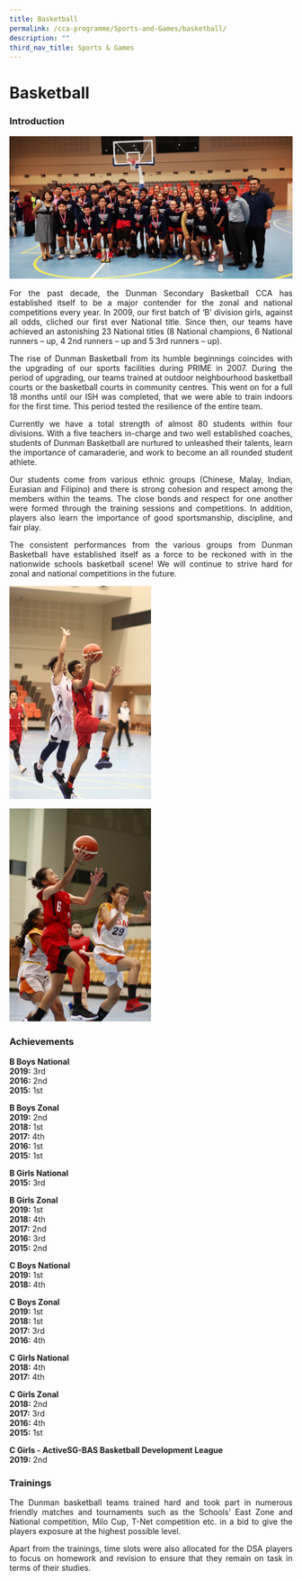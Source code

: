 ```yaml
---
title: Basketball
permalink: /cca-programme/Sports-and-Games/basketball/
description: ""
third_nav_title: Sports & Games
---
```

# Basketball

### Introduction

![](/images/Student%20Development%20Programme/CCA%20Programme/Sports%20&%20Games/basketball.jpeg)

<p style="text-align: justify;">For the past decade, the Dunman Secondary Basketball CCA has established itself to be a major contender for the zonal and national competitions every year. In 2009, our first batch of ‘B’ division girls, against all odds, cliched our first ever National title. Since then, our teams have achieved an astonishing 23 National titles (8 National champions, 6 National runners – up, 4 2nd runners – up and 5 3rd runners – up).</p>

<p style="text-align: justify;">The rise of Dunman Basketball from its humble beginnings coincides with the upgrading of our sports facilities during PRIME in 2007. During the period of upgrading, our teams trained at outdoor neighbourhood basketball courts or the basketball courts in community centres. This went on for a full 18 months until our ISH was completed, that we were able to train indoors for the first time. This period tested the resilience of the entire team.</p>

<p style="text-align: justify;">Currently we have a total strength of almost 80 students within four divisions. With a five teachers in-charge and two well established coaches, students of Dunman Basketball are nurtured to unleashed their talents, learn the importance of camaraderie, and work to become an all rounded student athlete.</p>

<p style="text-align: justify;">Our students come from various ethnic groups (Chinese, Malay, Indian, Eurasian and Filipino) and there is strong cohesion and respect among the members within the teams. The close bonds and respect for one another were formed through the training sessions and competitions. In addition, players also learn the importance of good sportsmanship, discipline, and fair play.</p>

<p style="text-align: justify;">The consistent performances from the various groups from Dunman Basketball have established itself as a force to be reckoned with in the nationwide schools basketball scene! We will continue to strive hard for zonal and national competitions in the future.</p>

<img src="/images/Student%20Development%20Programme/CCA%20Programme/Sports%20&%20Games/Basketball%20pic%201-min.jpg"
     style="width:50%">

<img src="/images/Student%20Development%20Programme/CCA%20Programme/Sports%20&%20Games/Basketball%20pic%202-min.jpg"
     style="width:50%">

### Achievements

**B Boys National**  
**2019:** 3rd  
**2016:** 2nd  
**2015:** 1st

**B Boys Zonal**  
**2019:** 2nd  
**2018:** 1st  
**2017:** 4th  
**2016:** 1st  
**2015:** 1st


**B Girls National**  
**2015:** 3rd    

**B Girls Zonal**  
**2019:** 1st  
**2018:** 4th  
**2017:** 2nd  
**2016:** 3rd  
**2015:** 2nd  

**C Boys National**  
**2019:** 1st  
**2018:** 4th

**C Boys Zonal**  
**2019:** 1st  
**2018:** 1st  
**2017:** 3rd  
**2016:** 4th  

**C Girls National**  
**2018:** 4th  
**2017:** 4th

**C Girls Zonal**  
**2018:** 2nd  
**2017:** 3rd  
**2016:** 4th  
**2015:** 1st

**C Girls - ActiveSG-BAS Basketball Development League**  
**2019:** 2nd

### Trainings

<p style="text-align: justify;">The Dunman basketball teams trained hard and took part in numerous friendly matches and tournaments such as the Schools’ East Zone and National competition, Milo Cup, T-Net competition etc. in a bid to give the players exposure at the highest possible level.</p>

<p style="text-align: justify;">Apart from the trainings, time slots were also allocated for the DSA players to focus on homework and revision to ensure that they remain on task in terms of their studies.</p>